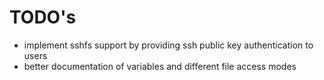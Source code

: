 # TODO's

* implement sshfs support by providing ssh public key authentication to users
* better documentation of variables and different file access modes
